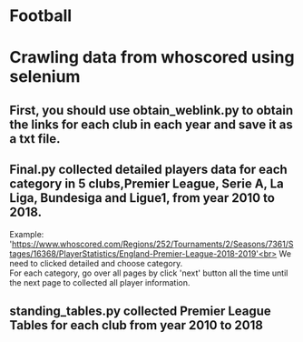 # Football
Crawling data from whoscored using selenium
==============
First, you should use obtain_weblink.py to obtain the links for each club in each year and save it as a txt file.<br>
---------------
Final.py collected detailed players data for each category in 5 clubs,Premier League, Serie A, La Liga, Bundesiga and Ligue1, from year 2010 to 2018.<br>
--------------------

Example: 'https://www.whoscored.com/Regions/252/Tournaments/2/Seasons/7361/Stages/16368/PlayerStatistics/England-Premier-League-2018-2019'<br>
We need to clicked detailed and choose category.<br>
For each category, go over all pages by click 'next' button all the time until the next page to collected all player information.<br>

standing_tables.py collected Premier League Tables for each club from year 2010 to 2018 <br>
----------------

